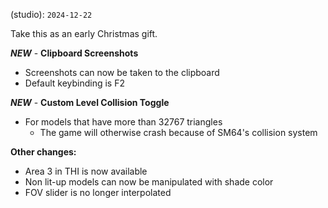 (studio): `2024-12-22`

Take this as an early Christmas gift.

***NEW*** - __**Clipboard Screenshots**__

* Screenshots can now be taken to the clipboard
* Default keybinding is F2

***NEW*** - __**Custom Level Collision Toggle**__

* For models that have more than 32767 triangles
  * The game will otherwise crash because of SM64's collision system

**Other changes:**
* Area 3 in THI is now available
* Non lit-up models can now be manipulated with shade color
* FOV slider is no longer interpolated
